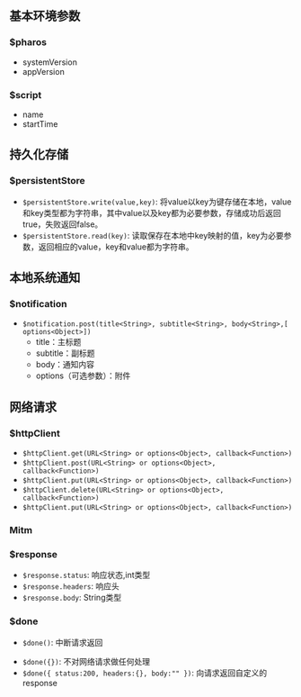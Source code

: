 ## 基本环境参数

### $pharos
* systemVersion
* appVersion

### $script
* name
* startTime

## 持久化存储

### $persistentStore
* `$persistentStore.write(value,key)`: 将value以key为键存储在本地，value和key类型都为字符串，其中value以及key都为必要参数，存储成功后返回true，失败返回false。
* `$persistentStore.read(key)`: 读取保存在本地中key映射的值，key为必要参数，返回相应的value，key和value都为字符串。

## 本地系统通知

### $notification

* `$notification.post(title<String>, subtitle<String>, body<String>,[ options<Object>])` 
	* title：主标题
	* subtitle：副标题
	* body：通知内容
	* options（可选参数）：附件
	

## 网络请求

### $httpClient
* `$httpClient.get(URL<String> or options<Object>, callback<Function>)`
* `$httpClient.post(URL<String> or options<Object>, callback<Function>)`
* `$httpClient.put(URL<String> or options<Object>, callback<Function>)`
* `$httpClient.delete(URL<String> or options<Object>, callback<Function>)`
* `$httpClient.put(URL<String> or options<Object>, callback<Function>)`
### Mitm

###  $response
 * `$response.status`: 响应状态,int类型
 * `$response.headers`: 响应头
 * `$response.body`: String类型

###  $done
* `$done()`: 中断请求返回
- `$done({})`: 不对网络请求做任何处理
- `$done({ status:200, headers:{}, body:"" })`: 向请求返回自定义的response


